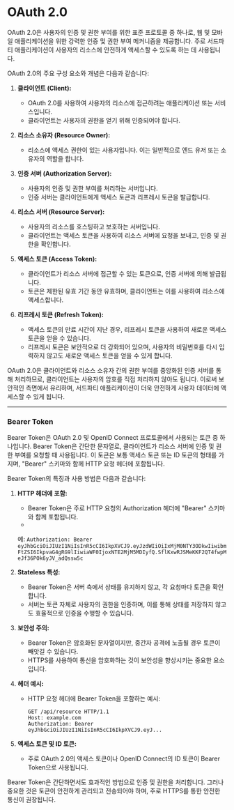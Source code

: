 # OAuth 2.0

OAuth 2.0은 사용자의 인증 및 권한 부여를 위한 표준 프로토콜 중 하나로, 웹 및 모바일 애플리케이션을 위한 강력한 인증 및 권한 부여 메커니즘을 제공합니다. 주로 서드파티 애플리케이션이 사용자의 리소스에
안전하게 액세스할 수 있도록 하는 데 사용됩니다.

OAuth 2.0의 주요 구성 요소와 개념은 다음과 같습니다:

1. **클라이언트 (Client):**
    - OAuth 2.0를 사용하여 사용자의 리소스에 접근하려는 애플리케이션 또는 서비스입니다.
    - 클라이언트는 사용자의 권한을 얻기 위해 인증되어야 합니다.

2. **리소스 소유자 (Resource Owner):**
    - 리소스에 액세스 권한이 있는 사용자입니다. 이는 일반적으로 엔드 유저 또는 소유자의 역할을 합니다.

3. **인증 서버 (Authorization Server):**
    - 사용자의 인증 및 권한 부여를 처리하는 서버입니다.
    - 인증 서버는 클라이언트에게 액세스 토큰과 리프레시 토큰을 발급합니다.

4. **리소스 서버 (Resource Server):**
    - 사용자의 리소스를 호스팅하고 보호하는 서버입니다.
    - 클라이언트는 액세스 토큰을 사용하여 리소스 서버에 요청을 보내고, 인증 및 권한을 확인합니다.

5. **액세스 토큰 (Access Token):**
    - 클라이언트가 리소스 서버에 접근할 수 있는 토큰으로, 인증 서버에 의해 발급됩니다.
    - 토큰은 제한된 유효 기간 동안 유효하며, 클라이언트는 이를 사용하여 리소스에 액세스합니다.

6. **리프레시 토큰 (Refresh Token):**
    - 액세스 토큰의 만료 시간이 지난 경우, 리프레시 토큰을 사용하여 새로운 액세스 토큰을 얻을 수 있습니다.
    - 리프레시 토큰은 보안적으로 더 강화되어 있으며, 사용자의 비밀번호를 다시 입력하지 않고도 새로운 액세스 토큰을 얻을 수 있게 합니다.

OAuth 2.0은 클라이언트와 리소스 소유자 간의 권한 부여를 중앙화된 인증 서버를 통해 처리하므로, 클라이언트는 사용자의 암호를 직접 처리하지 않아도 됩니다. 이로써 보안적인 측면에서 유리하며, 서드파티
애플리케이션이 더욱 안전하게 사용자 데이터에 액세스할 수 있게 됩니다.

---

### Bearer Token

Bearer Token은 OAuth 2.0 및 OpenID Connect 프로토콜에서 사용되는 토큰 중 하나입니다. Bearer Token은 간단한 문자열로, 클라이언트가 리소스 서버에 인증 및 권한 부여를 요청할
때 사용됩니다. 이 토큰은 보통 액세스 토큰 또는 ID 토큰의 형태를 가지며, "Bearer" 스키마와 함께 HTTP 요청 헤더에 포함됩니다.

Bearer Token의 특징과 사용 방법은 다음과 같습니다:

1. **HTTP 헤더에 포함:**
    - Bearer Token은 주로 HTTP 요청의 Authorization 헤더에 "Bearer" 스키마와 함께 포함됩니다.
    -
   예: `Authorization: Bearer eyJhbGciOiJIUzI1NiIsInR5cCI6IkpXVCJ9.eyJzdWIiOiIxMjM0NTY3ODkwIiwibmFtZSI6IkpvaG4gRG9lIiwiaWF0IjoxNTE2MjM5MDIyfQ.SflKxwRJSMeKKF2QT4fwpMeJf36POk6yJV_adQssw5c`

2. **Stateless 특성:**
    - Bearer Token은 서버 측에서 상태를 유지하지 않고, 각 요청마다 토큰을 확인합니다.
    - 서버는 토큰 자체로 사용자의 권한을 인증하며, 이를 통해 상태를 저장하지 않고도 효율적으로 인증을 수행할 수 있습니다.

3. **보안성 주의:**
    - Bearer Token은 암호화된 문자열이지만, 중간자 공격에 노출될 경우 토큰이 빼앗길 수 있습니다.
    - HTTPS를 사용하여 통신을 암호화하는 것이 보안성을 향상시키는 중요한 요소입니다.

4. **헤더 예시:**
    - HTTP 요청 헤더에 Bearer Token을 포함하는 예시:
      ```
      GET /api/resource HTTP/1.1
      Host: example.com
      Authorization: Bearer eyJhbGciOiJIUzI1NiIsInR5cCI6IkpXVCJ9.eyJ...
      ```

5. **액세스 토큰 및 ID 토큰:**
    - 주로 OAuth 2.0의 액세스 토큰이나 OpenID Connect의 ID 토큰이 Bearer Token으로 사용됩니다.

Bearer Token은 간단하면서도 효과적인 방법으로 인증 및 권한을 처리합니다. 그러나 중요한 것은 토큰이 안전하게 관리되고 전송되어야 하며, 주로 HTTPS를 통한 안전한 통신이 권장됩니다.